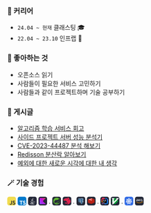 ### 🏢 커리어

- `24.04 ~ 현재` 클래스팅 🎓
- `22.04 ~ 23.10` 인프랩 🌿

### 🍭 좋아하는 것

- 오픈소스 읽기
- 사람들이 필요한 서비스 고민하기
- 사람들과 같이 프로젝트하며 기술 공부하기

### 📔 게시글

- [알고리즘 학습 서비스 회고](https://www.linkedin.com/posts/yohanio_%EC%95%8C%EA%B3%A0%EB%A6%AC%EC%A6%98-%EA%B3%B5%EB%B6%80%EA%B0%80-%EB%84%88%EB%AC%B4-%EC%A7%80%EB%A3%A8%ED%95%B4-ai%EC%99%80-%ED%95%A8%EA%BB%98-2%EC%9D%BC-%EB%A7%8C%EC%97%90-mvp%EB%A5%BC-%EB%A7%8C%EB%93%A4%EA%B3%A0-%EC%97%B0%ED%9C%B4-activity-7325853754262458369-iUHN?utm_source=share&utm_medium=member_desktop&rcm=ACoAADT17qMBZYmhJenTdCD-r_GmuNE3ZDmufas)
- [사이드 프로젝트 서버 성능 분석기](https://bcake.tistory.com/121)
- [CVE-2023-44487 분석 해보기](https://bcake.tistory.com/138)
- [Redisson 분산락 알아보기](https://bcake.tistory.com/136)
- [예외에 대한 새로운 시각에 대한 내 생각](https://bcake.tistory.com/132)

### 🪄 기술 경험

<code><img width="20" height="20" alt="javascript" src="https://github.com/tandpfun/skill-icons/raw/main/icons/JavaScript.svg"></code>
<code><img width="20" height="20" alt="typescript" src="https://github.com/tandpfun/skill-icons/raw/main/icons/TypeScript.svg"></code>
<code><img width="20" height="20" alt="java" src="https://github.com/tandpfun/skill-icons/raw/main/icons/Java-Dark.svg"></code>
<code><img width="20" height="20" alt="kotlin" src="https://github.com/tandpfun/skill-icons/raw/main/icons/Kotlin-Dark.svg"></code>
·
<code><img width="20" height="20" alt="spring" src="https://github.com/tandpfun/skill-icons/raw/main/icons/Spring-Dark.svg"></code>
<code><img width="20" height="20" alt="nest" src="https://github.com/tandpfun/skill-icons/raw/main/icons/NestJS-Dark.svg"></code>
·
<code><img width="20" height="20" alt="postgres" src="https://github.com/tandpfun/skill-icons/raw/main/icons/PostgreSQL-Dark.svg"></code>
<code><img width="20" height="20" alt="redis" src="https://github.com/tandpfun/skill-icons/raw/main/icons/Redis-Dark.svg"></code>
·
<code><img width="20" height="20" alt="idea" src="https://github.com/tandpfun/skill-icons/raw/main/icons/Idea-Dark.svg"></code>
<code><img width="20" height="20" alt="vim" src="https://github.com/tandpfun/skill-icons/raw/main/icons/VIM-Dark.svg"></code>
·
<code><img width="20" height="20" alt="vim" src="https://github.com/tandpfun/skill-icons/raw/main/icons/Kubernetes.svg"></code>
<code><img width="20" height="20" alt="vim" src="https://github.com/tandpfun/skill-icons/raw/main/icons/AWS-Dark.svg"></code>
